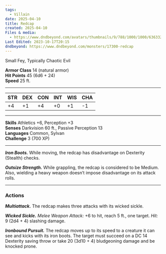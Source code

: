 ```yaml
---
tags:
  - Villain
date: 2025-04-10
title: Redcap
created: 2025-04-10
Files & media:
  - https://www.dndbeyond.com/avatars/thumbnails/9/788/1000/1000/636332006160598385.jpeg
Last Edited: 2023-10-17T20:15
dndbeyond: https://www.dndbeyond.com/monsters/17300-redcap
---
```

Small Fey, Typically Chaotic Evil

**Armor Class** 14 (natural armor)  
**Hit Points** 45 (6d6 + 24)  
**Speed** 25 ft.

---

| STR | DEX | CON | INT | WIS | CHA |
| --- | --- | --- | --- | --- | --- |
| +4  | +1  | +4  | +0  | +1  | -1  |

---

**Skills** Athletics +6, Perception +3  
**Senses** Darkvision 60 ft., Passive Perception 13  
**Languages** Common, Sylvan  
**Challenge** 3 (700 XP)

---

_**Iron Boots.**_ While moving, the redcap has disadvantage on Dexterity (Stealth) checks.

_**Outsize Strength.**_ While grappling, the redcap is considered to be Medium. Also, wielding a heavy weapon doesn’t impose disadvantage on its attack rolls.

---

### Actions

_**Multiattack.**_ The redcap makes three attacks with its wicked sickle.

_**Wicked Sickle.** Melee Weapon Attack:_ +6 to hit, reach 5 ft., one target. _Hit:_ 9 (2d4 + 4) slashing damage.

_**Ironbound Pursuit.**_ The redcap moves up to its speed to a creature it can see and kicks with its iron boots. The target must succeed on a DC 14 Dexterity saving throw or take 20 (3d10 + 4) bludgeoning damage and be knocked prone.